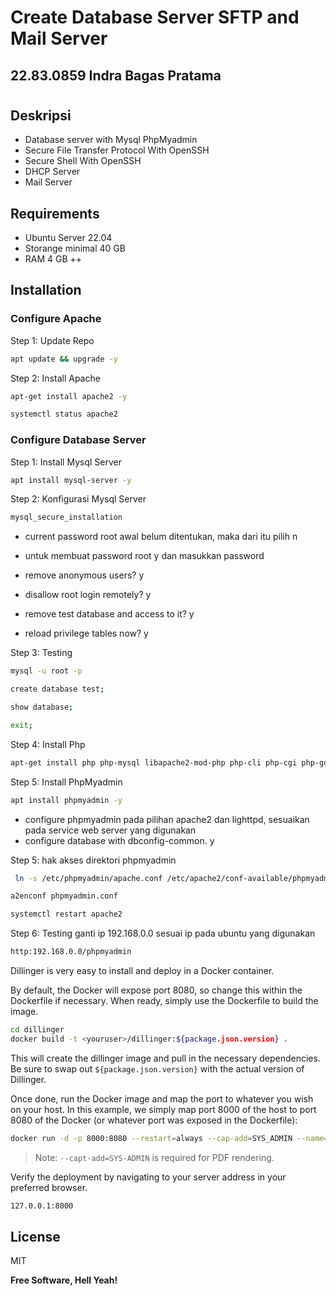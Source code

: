 # Create Database Server SFTP and Mail Server
## 22.83.0859 Indra Bagas Pratama
#
#
## Deskripsi
- Database server with Mysql PhpMyadmin
- Secure File Transfer Protocol With OpenSSH
- Secure Shell With OpenSSH
- DHCP Server
- Mail Server

## Requirements

- Ubuntu Server 22.04
- Storange minimal 40 GB
- RAM 4 GB ++

## Installation
### Configure Apache
Step 1: Update Repo

```sh
apt update && upgrade -y
```
Step 2: Install Apache

```sh
apt-get install apache2 -y
```
```sh
systemctl status apache2
```
### Configure Database Server 
Step 1: Install Mysql Server
```sh
apt install mysql-server -y
```
Step 2: Konfigurasi Mysql Server
```sh
mysql_secure_installation
```

* current password root awal belum ditentukan, maka dari itu pilih n

* untuk membuat password root y dan masukkan password

* remove anonymous users? y

* disallow root login remotely? y

* remove test database and access to it? y

* reload privilege tables now? y

Step 3: Testing

```sh
mysql -u root -p
```
```sh
create database test;
```
```sh
show database;
```
```sh
exit;
```
Step 4: Install Php
```sh
apt-get install php php-mysql libapache2-mod-php php-cli php-cgi php-gd mysql-server mysql-client zip -y
```
Step 5: Install PhpMyadmin

```sh
apt install phpmyadmin -y
```
* configure phpmyadmin pada pilihan apache2 dan lighttpd, sesuaikan pada service web server yang digunakan
* configure database with dbconfig-common. y

Step 5: hak akses direktori phpmyadmin

```sh
 ln -s /etc/phpmyadmin/apache.conf /etc/apache2/conf-available/phpmyadmin.conf
```
```sh
a2enconf phpmyadmin.conf
```
```sh
systemctl restart apache2
```
Step 6: Testing
ganti ip 192.168.0.0 sesuai ip pada ubuntu yang digunakan
```sh
http:192.168.0.0/phpmyadmin
```
Dillinger is very easy to install and deploy in a Docker container.

By default, the Docker will expose port 8080, so change this within the
Dockerfile if necessary. When ready, simply use the Dockerfile to
build the image.

```sh
cd dillinger
docker build -t <youruser>/dillinger:${package.json.version} .
```

This will create the dillinger image and pull in the necessary dependencies.
Be sure to swap out `${package.json.version}` with the actual
version of Dillinger.

Once done, run the Docker image and map the port to whatever you wish on
your host. In this example, we simply map port 8000 of the host to
port 8080 of the Docker (or whatever port was exposed in the Dockerfile):

```sh
docker run -d -p 8000:8080 --restart=always --cap-add=SYS_ADMIN --name=dillinger <youruser>/dillinger:${package.json.version}
```

> Note: `--capt-add=SYS-ADMIN` is required for PDF rendering.

Verify the deployment by navigating to your server address in
your preferred browser.

```sh
127.0.0.1:8000
```

## License

MIT

**Free Software, Hell Yeah!**

[//]: # (These are reference links used in the body of this note and get stripped out when the markdown processor does its job. There is no need to format nicely because it shouldn't be seen. Thanks SO - http://stackoverflow.com/questions/4823468/store-comments-in-markdown-syntax)

   [dill]: <https://github.com/joemccann/dillinger>
   [git-repo-url]: <https://github.com/joemccann/dillinger.git>
   [john gruber]: <http://daringfireball.net>
   [df1]: <http://daringfireball.net/projects/markdown/>
   [markdown-it]: <https://github.com/markdown-it/markdown-it>
   [Ace Editor]: <http://ace.ajax.org>
   [node.js]: <http://nodejs.org>
   [Twitter Bootstrap]: <http://twitter.github.com/bootstrap/>
   [jQuery]: <http://jquery.com>
   [@tjholowaychuk]: <http://twitter.com/tjholowaychuk>
   [express]: <http://expressjs.com>
   [AngularJS]: <http://angularjs.org>
   [Gulp]: <http://gulpjs.com>

   [PlDb]: <https://github.com/joemccann/dillinger/tree/master/plugins/dropbox/README.md>
   [PlGh]: <https://github.com/joemccann/dillinger/tree/master/plugins/github/README.md>
   [PlGd]: <https://github.com/joemccann/dillinger/tree/master/plugins/googledrive/README.md>
   [PlOd]: <https://github.com/joemccann/dillinger/tree/master/plugins/onedrive/README.md>
   [PlMe]: <https://github.com/joemccann/dillinger/tree/master/plugins/medium/README.md>
   [PlGa]: <https://github.com/RahulHP/dillinger/blob/master/plugins/googleanalytics/README.md>

